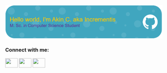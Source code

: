 <!--
**Incrementis/Incrementis** is a ✨ _special_ ✨ repository because its `README.md` (this file) appears on your GitHub profile.

Here are some ideas to get you started:

- 🔭 I’m currently working on ...
- 🌱 I’m currently learning ...
- 👯 I’m looking to collaborate on ...
- 🤔 I’m looking for help with ...
- 💬 Ask me about ...
- 📫 How to reach me: ...
- 😄 Pronouns: ...
- ⚡ Fun fact: ...
-->

<img src="https://github.com/Incrementis/Incrementis/blob/main/github-header-image.png" alt="ERROR: Header image not found!">

<h3 align="left">Connect with me:</h3>
<p align="left">
<a href="https://twitter.com/home" target="blank"><img align="center" src="https://cdn.jsdelivr.net/npm/simple-icons@3.0.1/icons/twitter.svg" alt="" height="30" width="40"/></a>
<a href="https://dev.to/incrementis" target="blank"><img align="center" src="https://cdn.jsdelivr.net/npm/simple-icons@3.0.1/icons/dev-dot-to.svg" alt="" height="30" width="40" /></a>
<a href="https://dev.to/incrementis](https://www.youtube.com/channel/UCIJrCF5YoTS44nhkmHCjkgg" target="blank"><img align="center" src="https://cdn.jsdelivr.net/npm/simple-icons@3.0.1/icons/dev-dot-to.svg](https://cdn.jsdelivr.net/npm/simple-icons@3.0.1/icons/youtube.svg" alt="" height="30" width="40" /></a>
</p>

